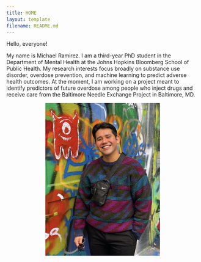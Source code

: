 ```yaml
---
title: HOME
layout: template
filename: README.md
--- 
```


Hello, everyone! 

My name is Michael Ramirez. I am a third-year PhD student in the Department of Mental Health at the Johns Hopkins Bloomberg School of Public Health. My research interests focus broadly on substance use disorder, overdose prevention, and machine learning to predict adverse health outcomes. At the moment, I am working on a project meant to identify predictors of future overdose among people who inject drugs and receive care from the Baltimore Needle Exchange Project in Baltimore, MD. 

<p align="center">
<img src="Graffiti Alley in Baltimore.jpg" width="300" height="400">
</p>
